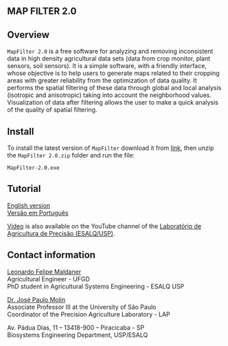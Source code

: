 ## MAP FILTER 2.0

## Overview

`MapFilter 2.0` is a free software for analyzing and removing inconsistent data in high density agricultural data sets (data from crop monitor, plant sensors, soil sensors). It is a simple software, with a friendly interface, whose objective is to help users to generate maps related to their cropping areas with greater reliability from the optimization of data quality. It performs the spatial filtering of these data through global and local analysis (isotropic and anisotropic) taking into account the neighborhood values. Visualization of data after filtering allows the user to make a quick analysis of the quality of spatial filtering.

## Install

To install the latest version of `MapFilter` download it from [link]( https://www.agriculturadeprecisao.org.br/wp-content/uploads/2019/08/MapFilter-2.0.zip), then unzip the `MapFilter 2.0.zip` folder and run the file:
```
MapFilter-2.0.exe
```
## Tutorial

[English version](Tutorial/Tutorial_en.md)        
[Versão em Português](Tutorial/Tutorial_pt.md)

[Video](https://www.youtube.com/watch?v=7eFH_dt4OMw&t=23s) is also available on the YouTube channel of the [Laboratório de Agricultura de Precisão (ESALQ/USP)](https://www.youtube.com/channel/UCl6Lstj-l_1P8FHrpXKyAqA).

## Contact information 
[Leonardo Felipe Maldaner](mailto:maldanerlf@hotmail.com)    
Agricultural Engineer - UFGD    
PhD student in Agricultural Systems Engineering - ESALQ USP    

[Dr. José Paulo Molin](mailto:jpmolin@usp.br)  
Associate Professor III at the University of São Paulo  
Coordinator of the Precision Agriculture Laboratory - LAP        
  
Av. Pádua Dias, 11 – 13418-900 – Piracicaba - SP    
Biosystems Engineering Department, USP/ESALQ    
